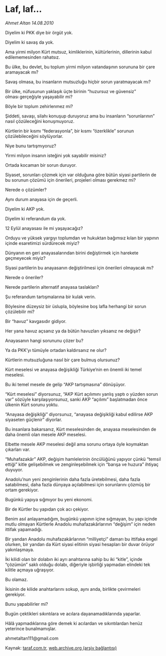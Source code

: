 # Laf, laf…

*Ahmet Altan 14.08.2010*

<div class="yazi"><p>Diyelim ki PKK diye bir örgüt yok.</p>
<p>Diyelim ki savaş da yok.</p>
<p>Ama yirmi milyon Kürt mutsuz, kimliklerinin, kültürlerinin, dillerinin kabul edilememesinden rahatsız.</p>
<p>Bu ülke, bu devlet, bu toplum yirmi milyon vatandaşının sorununa bir çare aramayacak mı?</p>
<p>Savaş olmasa, bu insanların mutsuzluğu hiçbir sorun yaratmayacak mı?</p>
<p>Bir ülke, nüfusunun yaklaşık üçte birinin “huzursuz ve güvensiz” <br/>olması gerçeğiyle yaşayabilir mi?</p>
<p>Böyle bir toplum zehirlenmez mi?</p>
<p>Şiddeti, savaşı, silahı konuşup duruyoruz ama bu insanların “sorunlarının” nasıl çözüleceğini konuşmuyoruz.</p>
<p>Kürtlerin bir kısmı “federasyonla”, bir kısmı “özerklikle” sorunun çözülebileceğini söylüyorlar.</p>
<p>Niye bunu tartışmıyoruz?</p>
<p>Yirmi milyon insanın isteğini yok sayabilir misiniz?</p>
<p>Ortada kocaman bir sorun duruyor.</p>
<p>Siyaset, sorunları çözmek için var olduğuna göre bütün siyasi partilerin de bu sorunun çözümü için önerileri, projeleri olması gerekmez mi?</p>
<p>Nerede o çözümler?</p>
<p>Aynı durum anayasa için de geçerli.</p>
<p>Diyelim ki AKP yok.</p>
<p>Diyelim ki referandum da yok.</p>
<p>12 Eylül anayasası ile mi yaşayacağız?</p>
<p>Orduyu ve yüksek yargıyı toplumdan ve hukuktan bağımsız kılan bir yapının içinde esaretimizi sürdürecek miyiz?</p>
<p>Dünyanın en geri anayasalarından birini değiştirmek için harekete geçmeyecek miyiz?</p>
<p>Siyasi partilerin bu anayasanın değiştirilmesi için önerileri olmayacak mı?</p>
<p>Nerede o öneriler?</p>
<p>Nerede partilerin alternatif anayasa taslakları?</p>
<p>Şu referandum tartışmalarına bir kulak verin.</p>
<p>Böylesine düzeysiz bir üslupla, böylesine boş lafla herhangi bir sorun çözülebilir mi?</p>
<p>Bir “havuz” kavgasıdır gidiyor.</p>
<p>Her yana havuz açsanız ya da bütün havuzları yıksanız ne değişir?</p>
<p>Anayasanın hangi sorununu çözer bu?</p>
<p>Ya da PKK’yı tümüyle ortadan kaldırsanız ne olur?</p>
<p>Kürtlerin mutsuzluğuna nasıl bir çare bulmuş olursunuz?</p>
<p>Kürt meselesi ve anayasa değişikliği Türkiye’nin en önemli iki temel meselesi.</p>
<p>Bu iki temel mesele de gelip “AKP tartışmasına” dönüşüyor.</p>
<p>“Kürt meselesi” diyorsunuz, “AKP Kürt açılımını yanlış yaptı o yüzden sorun var” sözüyle karşılaşıyorsunuz, sanki AKP “açılımı” başlatmadan önce ülkenin Kürt sorunu yoktu.</p>
<p>“Anayasa değişikliği” diyorsunuz, “anayasa değişikliği kabul edilirse AKP siyaseten güçlenir” diyorlar.</p>
<p>Bu insanlara bakarsanız, Kürt meselesinden de, anayasa meselesinden de daha önemli olan mesele AKP meselesi.</p>
<p>Elbette mesele AKP meselesi değil ama sorunu ortaya öyle koymaktan çıkarları var.</p>
<p>“Muhafazakâr” AKP, değişim hamlelerinin öncülüğünü yapıyor çünkü “temsil ettiği” kitle gelişebilmek ve zenginleşebilmek için “barışa ve huzura” ihtiyaç duyuyor.</p>
<p>Anadolu’nun yeni zenginlerinin daha fazla üretebilmesi, daha fazla satabilmesi, daha fazla dünyaya açılabilmesi için sorunlarını çözmüş bir ortam gerekiyor.</p>
<p>Bugünkü yapıya sığmıyor bu yeni ekonomi.</p>
<p>Bir de Kürtler bu yapıdan çok acı çekiyor.</p>
<p>Benim asıl anlayamadığım, bugünkü yapının içine sığmayan, bu yapı içinde mutlu olmayan Kürtlerle Anadolu muhafazakârlarının “değişim” için neden ittifak yapamadığı.</p>
<p>Bir yandan Anadolu muhafazakârlarının “milliyetçi” damarı bu ittifaka engel olurken, bir yandan da Kürt siyasi elitinin siyasi hesapları bir duvar örüyor yakınlaşmaya.</p>
<p>İki kilidi olan bir dolabın iki ayrı anahtarına sahip bu iki “kitle”, içinde “çözümün” saklı olduğu dolabı, diğeriyle işbirliği yapmadan elindeki tek kilitle açmaya uğraşıyor.</p>
<p>Bu olamaz.</p>
<p>İkisinin de kilide anahtarlarını sokup, aynı anda, birlikte çevirmeleri gerekiyor.</p>
<p>Bunu yapabilirler mi?</p>
<p>Bugün çektikleri sıkıntılara ve acılara dayanamadıklarında yaparlar.</p>
<p>Hâlâ yapmadıklarına göre demek ki acılardan ve sıkıntılardan henüz yeterince bunalmamışlar.</p>
<p>ahmetaltan111@gmail.com</p>
</div>

Kaynak: [taraf.com.tr](http://www.taraf.com.tr:80/ahmet-altan/makale-laf-laf-2.htm), [web.archive.org (arşiv bağlantısı)](http://web.archive.org/web/20100815060039/http://www.taraf.com.tr:80/ahmet-altan/makale-laf-laf-2.htm)
